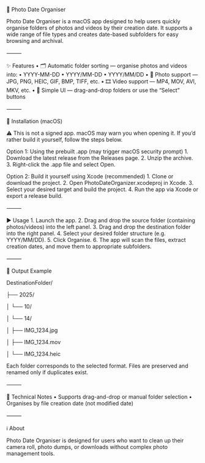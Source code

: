 📸 Photo Date Organiser

Photo Date Organiser is a macOS app designed to help users quickly organise folders of photos and videos by their creation date. It supports a wide range of file types and creates date-based subfolders for easy browsing and archival.

⸻

✨ Features
	•	🗂️ Automatic folder sorting — organise photos and videos into:
	•	YYYY-MM-DD
	•	YYYY/MM-DD
	•	YYYY/MM/DD
	•	📸 Photo support — JPG, PNG, HEIC, GIF, BMP, TIFF, etc.
	•	🎞️ Video support — MP4, MOV, AVI, MKV, etc.
	•	🧠 Simple UI — drag-and-drop folders or use the “Select” buttons

⸻

🧭 Installation (macOS)

⚠️ This is not a signed app. macOS may warn you when opening it. If you’d rather build it yourself, follow the steps below.

Option 1: Using the prebuilt .app (may trigger macOS security prompt)
	1.	Download the latest release from the Releases page.
	2.	Unzip the archive.
	3.	Right-click the .app file and select Open.

Option 2: Build it yourself using Xcode (recommended)
	1.	Clone or download the project.
	2.	Open PhotoDateOrganizer.xcodeproj in Xcode.
	3.	Select your desired target and build the project.
	4.	Run the app via Xcode or export a release build.

⸻

▶️ Usage
	1.	Launch the app.
	2.	Drag and drop the source folder (containing photos/videos) into the left panel.
	3.	Drag and drop the destination folder into the right panel.
	4.	Select your desired folder structure (e.g. YYYY/MM/DD).
	5.	Click Organise.
	6.	The app will scan the files, extract creation dates, and move them to appropriate subfolders.

⸻

📁 Output Example

DestinationFolder/

├── 2025/

│   └── 10/

│       └── 14/

│           ├── IMG_1234.jpg

│           ├── IMG_1234.mov

│           └── IMG_1234.heic

Each folder corresponds to the selected format. Files are preserved and renamed only if duplicates exist.

⸻

🧩 Technical Notes
	•	Supports drag-and-drop or manual folder selection
	•	Organises by file creation date (not modified date)

⸻

ℹ️ About

Photo Date Organiser is designed for users who want to clean up their camera roll, photo dumps, or downloads without complex photo management tools.

